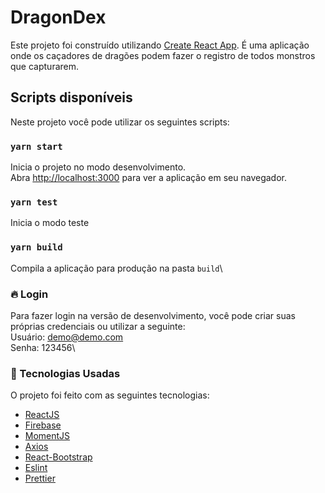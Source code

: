 # DragonDex

Este projeto foi construído utilizando [Create React App](https://github.com/facebook/create-react-app).
É uma aplicação onde os caçadores de dragões podem fazer o registro de todos monstros que capturarem.

## Scripts disponíveis

Neste projeto você pode utilizar os seguintes scripts:

### `yarn start`

Inicia o projeto no modo desenvolvimento.\
Abra [http://localhost:3000](http://localhost:3000) para ver a aplicação em seu navegador.

### `yarn test`

Inicia o modo teste

### `yarn build`

Compila a aplicação para produção na pasta `build`\

### :fire: Login
Para fazer login na versão de desenvolvimento, você pode criar suas próprias credenciais ou utilizar a seguinte:\
Usuário: demo@demo.com\
Senha: 123456\

### :rocket: Tecnologias Usadas

O projeto foi feito com as seguintes tecnologias:

- [ReactJS](https://pt-br.reactjs.org/)
- [Firebase](https://firebase.google.com/?hl=pt-br)
- [MomentJS](https://momentjs.com/)
- [Axios](https://github.com/axios/axios)
- [React-Bootstrap](https://react-bootstrap.netlify.app/)
- [Eslint](https://eslint.org/)
- [Prettier](https://prettier.io/)